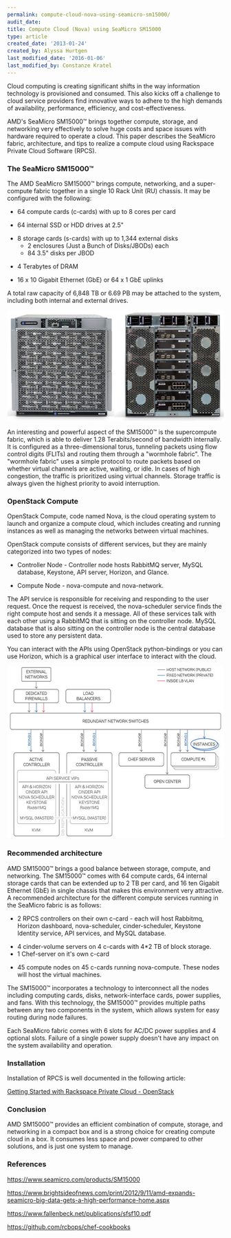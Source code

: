```yaml
---
permalink: compute-cloud-nova-using-seamicro-sm15000/
audit_date:
title: Compute Cloud (Nova) using SeaMicro SM15000
type: article
created_date: '2013-01-24'
created_by: Alyssa Hurtgen
last_modified_date: '2016-01-06'
last_modified_by: Constanze Kratel
---
```


Cloud computing is creating significant shifts in the way information
technology is provisioned and consumed. This also kicks off a challenge
to cloud service providers find innovative ways to adhere to the high
demands of availability, performance, efficiency, and
cost-effectiveness.

AMD's SeaMicro SM15000&trade; brings together compute, storage, and networking
very effectively to solve huge costs and space issues with hardware
required to operate a cloud. This paper describes the SeaMicro fabric,
architecture, and tips to realize a compute cloud using Rackspace
Private Cloud Software (RPCS).

### The SeaMicro SM15000&trade;

The AMD SeaMicro SM15000&trade; brings compute, networking, and a
super-compute fabric together in a single 10 Rack Unit (RU) chassis. It
may be configured with the following:

-   64 compute cards (c-cards) with up to 8 cores per card

<!-- -->

-   64 internal SSD or HDD drives at 2.5"

<!-- -->

-   8 storage cards (s-cards) with up to 1,344 external disks
    -   2 enclosures (Just a Bunch of Disks/JBODs) each
    -   84 3.5" disks per JBOD

<!-- -->

-   4 Terabytes of DRAM

<!-- -->

-   16 x 10 Gigabit Ethernet (GbE) or 64 x 1 GbE uplinks

A total raw capacity of 6,848 TB or 6.69 PB may be attached to the
system, including both internal and external drives.

<img src="seamicro.png" width="538" height="257" />

An interesting and powerful aspect of the SM15000&trade; is the supercompute
fabric, which is able to deliver 1.28 Terabits/second of bandwidth
internally. It is configured as a three-dimensional torus, tunneling
packets using flow control digits (FLITs) and routing them through a
"wormhole fabric". The "wormhole fabric" uses a simple protocol to route
packets based on whether virtual channels are active, waiting, or idle.
In cases of high congestion, the traffic is prioritized using virtual
channels. Storage traffic is always given the highest priority to avoid
interruption.

### OpenStack Compute

OpenStack Compute, code named Nova, is the cloud operating system to
launch and organize a compute cloud, which includes creating and running
instances as well as managing the networks between virtual machines.

OpenStack compute consists of different services, but they are mainly
categorized into two types of nodes:

-   Controller Node - Controller node hosts RabbitMQ server, MySQL
    database, Keystone, API server, Horizon, and Glance.

<!-- -->

-   Compute Node - nova-compute and nova-network.

The API service is responsible for receiving and responding to the user
request.  Once the request is received, the nova-scheduler service finds
the right compute host and sends it a message. All of these services
talk with each other using a RabbitMQ that is sitting on the controller
node. MySQL database that is also sitting on the controller node is the
central database used to store any persistent data.

You can interact with the APIs using OpenStack python-bindings or you
can use Horizon, which is a graphical user interface to interact with
the cloud.

<img src="masscompute_1-web.jpg" width="600" height="398" />

### Recommended architecture

AMD SM15000&trade; brings a good balance between storage, compute, and
networking.  The SM15000&trade; comes with 64 compute cards, 64 internal
storage cards that can be extended up to 2 TB per card, and 16 ten
Gigabit Ethernet (GbE) in single chassis that makes this environment
very attractive. A recommended architecture for the different compute
services running in the SeaMicro fabric is as follows:

-   2 RPCS controllers on their own c-card - each will host Rabbitmq,
    Horizon dashboard, nova-scheduler, cinder-scheduler, Keystone
    Identity service, API services, and MySQL database.

<!-- -->

-   4 cinder-volume servers on 4 c-cards with 4\*2 TB of block storage.
-   1 Chef-server on it's own c-card

<!-- -->

-   45 compute nodes on 45 c-cards running nova-compute. These nodes
    will host the virtual machines.

The SM15000&trade; incorporates a technology to interconnect all the nodes
including computing cards, disks, network-interface cards, power
supplies, and fans.  With this technology, the SM15000&trade; provides
multiple paths between any two components in the system, which allows
system for easy routing during node failures.

Each SeaMicro fabric comes with 6 slots for AC/DC power supplies and 4
optional slots. Failure of a single power supply doesn't have any impact
on the system availability and operation.

### Installation

Installation of RPCS is well documented in the following article:

[Getting Started with Rackspace Private Cloud -
OpenStack](/support/how-to/rpc-openstack "/support/how-to/rpc-openstack")

### Conclusion

AMD SM15000&trade; provides an efficient combination of compute, storage, and
networking in a compact box and is a strong choice for creating compute
cloud in a box. It consumes less space and power compared to other
solutions, and is just one system to manage.

### References

<https://www.seamicro.com/products/SM15000>

<https://www.brightsideofnews.com/print/2012/9/11/amd-expands-seamicro-big-data-gets-a-high-performance-home.aspx>

<https://www.fallenbeck.net/publications/sfsf10.pdf>

<https://github.com/rcbops/chef-cookbooks>
